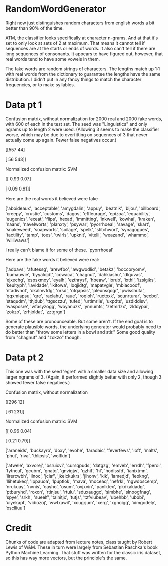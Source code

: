 # RandomWordGenerator
Right now just distinguishes random characters from english words a bit better than 90% of the time.

ATM, the classifier looks specifically at character n-grams. And at that it's set to only look at sets of 2 at maximum. That means it cannot tell if sequences are at the starts or ends of words. It also can't tell if there are long sequences of consonants. It appears to have figured out, however, that real words tend to have some vowels in them.

The fake words are random strings of characters. The lengths match up 1:1 with real words from the dictionary to guarantee the lengths have the same distribution. I didn't put in any fancy things to match the character frequencies, or to make syllables.

# Data pt 1

Confusion matrix, without normalization for 2000 real and 2000 fake words, with 600 of each in the test set. The seed was "Linguistics" and only ngrams up to length 2 were used. (Allowing 3 seems to make the classifier worse, which may be due to overfitting on sequences of 3 that never actually come up again. Fewer false negatives occur.)

[[557  44]

 [ 56 543]]
 
Normalized confusion matrix: SVM

[[ 0.93  0.07]

 [ 0.09  0.91]]
 
 Here are the real words it believed were fake

['aboideaux', 'acceptable', 'amygdalin', 'appuy', 'beatnik', 'bijou', 'billboard', 'creepy', 'crustie', 'customs', 'dagos', 'effleurage', 'epizoa', 'equability', 'eugenics', 'exeat', 'flips', 'hexad', 'immitting', 'inkwell', 'kowhai', 'kraken', 'naans', 'navelworts', 'planxty', 'psywar', 'pyorrhoeal', 'savage', 'skart', 'snakeweed', 'soapworts', 'soilage', 'spelk', 'stitchwort', 'synagogues', 'tactility', 'tamp', 'toes', 'twirls', 'upknit', 'vitelli', 'weazand', 'whammo', 'williwaws']

I really can't blame it for some of these. 'pyorrhoeal'

Here are the fake words it believed were real:

['adpavs', 'afutessg', 'arewfbo', 'awgwodlid', 'betakz', 'boccoryomv', 'bumauwie', 'byyaldjdt', 'ccwaca', 'chagnut', 'dahkiashu', 'dlquvas', 'ejxechg', 'espsxmoy', 'eyalh', 'ezthrysf', 'hbeaw', 'iorub', 'ixthl', 'izslgiks', 'keultyph', 'lavidade', 'lkitowa', 'loqjidtg', 'mapatvgie', 'mbiacoodf', 'ntadivnot', 'okalmvfdg', 'orsd', 'otqapsis', 'pleunsqogr', 'pwisshuta', 'qqxmiapsu', 'qre', 'raclahu', 'raue', 'roqioh', 'ructoxk', 'scunrturar', 'secbd', 'staqudm', 'thjdub', 'ttgsczzu', 'tufed', 'urtlmrlie', 'uxpdts', 'uzdlddisv', 'wasposre', 'wfasyzogg', 'woyanuzk', 'ynnumts', 'zetmrlzx', 'zlddypai', 'zokzo', 'zrhjoldat', 'zztgrgn']

Some of these are pronounceable. But some aren't. If the end goal is to generate plausible words, the underlying generator would probably need to do better than "throw some letters in a bowl and stir." Some good quality from "chagnut" and "zokzo" though.

# Data pt 2

This one was with the seed 'egret' with a smaller data size and allowing larger ngrams of 3. (Again, it performed slightly better with only 2, though 3 showed fewer false negatives.)

Confusion matrix, without normalization

[[296  12]

 [ 61 231]]
 
Normalized confusion matrix: SVM

[[ 0.96  0.04]

 [ 0.21  0.79]]
 
 ['araneids', 'buckayro', 'doxy', 'evohe', 'faradaic', 'feverfews', 'loft', 'malts', 'phut', 'riva', 'thlipsis', 'wolfkin']
 
['atwele', 'axvorej', 'bsruicvi', 'cursqpuds', 'datgzg', 'emveb', 'errdh', 'fperoi', 'fytncul', 'gcubm', 'gnatq', 'gnvigjw', 'gzhif', 'hl', 'hodlssfd', 'ianixtmn', 'iirercwbh', 'ilnoc', 'jclaf', 'jkelckukrs', 'jlhonv', 'klk', 'lamedjd', 'leokng', 'llihetukeq', 'lppauoa', 'lpuptlok', 'mava', 'moceaq', 'nefrkl', 'ngwdoscemp', 'nrukuay', 'nvnis', 'oayho', 'osum', 'ovjxvin', 'panlktex', 'pkdkakiadg', 'ptburyhd', 'roxon', 'rtinjsu', 'rtulu', 'sduxauggc', 'simbhe', 'slnoogfnag', 'spye', 'srkh', 'sueelf', 'tainitjx', 'tutjs', 'tzfviubeav', 'ubehbb', 'ubobi', 'uiyekapt', 'vidiozoj', 'wwtxawil', 'xcugrjum', 'xerg', 'xgnoigg', 'ximgodely', 'xsclliuu']

# Credit

Chunks of code are adapted from lecture notes, class taught by Robert Lewis of W&M. These in turn were largely from Sebastian Raschka's book Python Machine Learning. That stuff was written for the classic iris dataset, so this has way more vectors, but the principle's the same.
